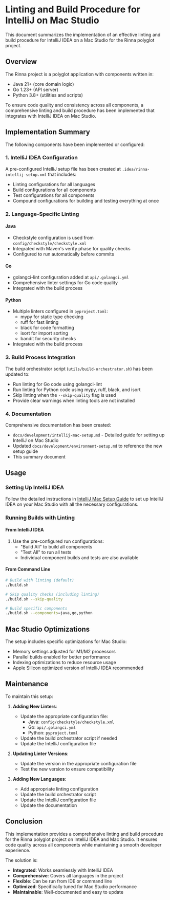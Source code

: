 # Linting and Build Procedure for IntelliJ on Mac Studio

This document summarizes the implementation of an effective linting and build procedure for IntelliJ IDEA on a Mac Studio for the Rinna polyglot project.

## Overview

The Rinna project is a polyglot application with components written in:
- Java 21+ (core domain logic)
- Go 1.23+ (API server)
- Python 3.8+ (utilities and scripts)

To ensure code quality and consistency across all components, a comprehensive linting and build procedure has been implemented that integrates with IntelliJ IDEA on Mac Studio.

## Implementation Summary

The following components have been implemented or configured:

### 1. IntelliJ IDEA Configuration

A pre-configured IntelliJ setup file has been created at `.idea/rinna-intellij-setup.xml` that includes:
- Linting configurations for all languages
- Build configurations for all components
- Test configurations for all components
- Compound configurations for building and testing everything at once

### 2. Language-Specific Linting

#### Java
- Checkstyle configuration is used from `config/checkstyle/checkstyle.xml`
- Integrated with Maven's verify phase for quality checks
- Configured to run automatically before commits

#### Go
- golangci-lint configuration added at `api/.golangci.yml`
- Comprehensive linter settings for Go code quality
- Integrated with the build process

#### Python
- Multiple linters configured in `pyproject.toml`:
  - mypy for static type checking
  - ruff for fast linting
  - black for code formatting
  - isort for import sorting
  - bandit for security checks
- Integrated with the build process

### 3. Build Process Integration

The build orchestrator script (`utils/build-orchestrator.sh`) has been updated to:
- Run linting for Go code using golangci-lint
- Run linting for Python code using mypy, ruff, black, and isort
- Skip linting when the `--skip-quality` flag is used
- Provide clear warnings when linting tools are not installed

### 4. Documentation

Comprehensive documentation has been created:
- `docs/development/intellij-mac-setup.md` - Detailed guide for setting up IntelliJ on Mac Studio
- Updated `docs/development/environment-setup.md` to reference the new setup guide
- This summary document

## Usage

### Setting Up IntelliJ IDEA

Follow the detailed instructions in [IntelliJ Mac Setup Guide](intellij-mac-setup.md) to set up IntelliJ IDEA on your Mac Studio with all the necessary configurations.

### Running Builds with Linting

#### From IntelliJ IDEA
1. Use the pre-configured run configurations:
   - "Build All" to build all components
   - "Test All" to run all tests
   - Individual component builds and tests are also available

#### From Command Line
```bash
# Build with linting (default)
./build.sh

# Skip quality checks (including linting)
./build.sh --skip-quality

# Build specific components
./build.sh --components=java,go,python
```

## Mac Studio Optimizations

The setup includes specific optimizations for Mac Studio:
- Memory settings adjusted for M1/M2 processors
- Parallel builds enabled for better performance
- Indexing optimizations to reduce resource usage
- Apple Silicon optimized version of IntelliJ IDEA recommended

## Maintenance

To maintain this setup:

1. **Adding New Linters**:
   - Update the appropriate configuration file:
     - Java: `config/checkstyle/checkstyle.xml`
     - Go: `api/.golangci.yml`
     - Python: `pyproject.toml`
   - Update the build orchestrator script if needed
   - Update the IntelliJ configuration file

2. **Updating Linter Versions**:
   - Update the version in the appropriate configuration file
   - Test the new version to ensure compatibility

3. **Adding New Languages**:
   - Add appropriate linting configuration
   - Update the build orchestrator script
   - Update the IntelliJ configuration file
   - Update the documentation

## Conclusion

This implementation provides a comprehensive linting and build procedure for the Rinna polyglot project on IntelliJ IDEA and Mac Studio. It ensures code quality across all components while maintaining a smooth developer experience.

The solution is:
- **Integrated**: Works seamlessly with IntelliJ IDEA
- **Comprehensive**: Covers all languages in the project
- **Flexible**: Can be run from IDE or command line
- **Optimized**: Specifically tuned for Mac Studio performance
- **Maintainable**: Well-documented and easy to update
